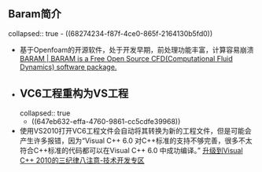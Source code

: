 ## Baram简介
collapsed:: true
	- ((68274234-f87f-4ce0-865f-2164130b5fd0))
- 基于Openfoam的开源软件，处于开发早期，前处理功能丰富，计算容易崩溃 [BARAM | BARAM is a Free Open Source CFD(Computational Fluid Dynamics) software package.](https://baramcfd.org/)
- ## VC6工程重构为VS工程
  collapsed:: true
	- ((647eb632-effa-4760-9861-cc5cdfe39968))
- 使用VS2010打开VC6工程文件会自动将其转换为新的工程文件，但是可能会产生许多报错，因为“Visual C++ 6.0 对C++标准的支持不够完善，很多不太符合C++标准的代码都可以在Visual C++ 6.0 中成功编译。” [升级到Visual C++ 2010的三纪律八注意-技术开发专区](https://tech.it168.com/a2011/0223/1159/000001159930_all.shtml)